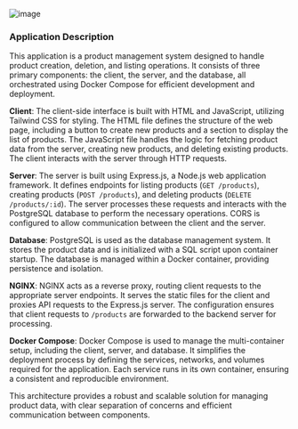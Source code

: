 ![image](https://github.com/user-attachments/assets/72993bcc-9d4d-4aa1-9f81-0edcd51d4d25)

### Application Description
This application is a product management system designed to handle product creation, deletion, and listing operations. It consists of three primary components: the client, the server, and the database, all orchestrated using Docker Compose for efficient development and deployment.

**Client**: 
The client-side interface is built with HTML and JavaScript, utilizing Tailwind CSS for styling. The HTML file defines the structure of the web page, including a button to create new products and a section to display the list of products. The JavaScript file handles the logic for fetching product data from the server, creating new products, and deleting existing products. The client interacts with the server through HTTP requests.

**Server**: 
The server is built using Express.js, a Node.js web application framework. It defines endpoints for listing products (`GET /products`), creating products (`POST /products`), and deleting products (`DELETE /products/:id`). The server processes these requests and interacts with the PostgreSQL database to perform the necessary operations. CORS is configured to allow communication between the client and the server.

**Database**: 
PostgreSQL is used as the database management system. It stores the product data and is initialized with a SQL script upon container startup. The database is managed within a Docker container, providing persistence and isolation.

**NGINX**: 
NGINX acts as a reverse proxy, routing client requests to the appropriate server endpoints. It serves the static files for the client and proxies API requests to the Express.js server. The configuration ensures that client requests to `/products` are forwarded to the backend server for processing.

**Docker Compose**: 
Docker Compose is used to manage the multi-container setup, including the client, server, and database. It simplifies the deployment process by defining the services, networks, and volumes required for the application. Each service runs in its own container, ensuring a consistent and reproducible environment.

This architecture provides a robust and scalable solution for managing product data, with clear separation of concerns and efficient communication between components.
